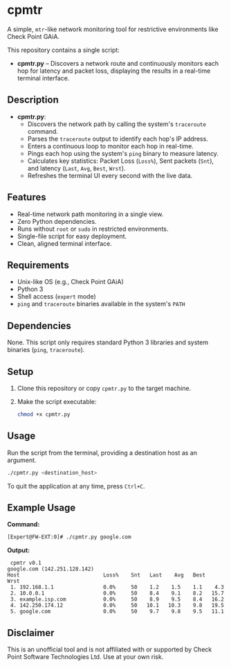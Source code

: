 # cpmtr

A simple, `mtr`-like network monitoring tool for restrictive environments like Check Point GAiA.

This repository contains a single script:

  - **cpmtr.py** – Discovers a network route and continuously monitors each hop for latency and packet loss, displaying the results in a real-time terminal interface.

## Description

  - **cpmtr.py**:
      - Discovers the network path by calling the system's `traceroute` command.
      - Parses the `traceroute` output to identify each hop's IP address.
      - Enters a continuous loop to monitor each hop in real-time.
      - Pings each hop using the system's `ping` binary to measure latency.
      - Calculates key statistics: Packet Loss (`Loss%`), Sent packets (`Snt`), and latency (`Last`, `Avg`, `Best`, `Wrst`).
      - Refreshes the terminal UI every second with the live data.

## Features

  - Real-time network path monitoring in a single view.
  - Zero Python dependencies.
  - Runs without `root` or `sudo` in restricted environments.
  - Single-file script for easy deployment.
  - Clean, aligned terminal interface.

## Requirements

  - Unix-like OS (e.g., Check Point GAiA)
  - Python 3
  - Shell access (`expert` mode)
  - `ping` and `traceroute` binaries available in the system's `PATH`

## Dependencies

None. This script only requires standard Python 3 libraries and system binaries (`ping`, `traceroute`).

## Setup

1.  Clone this repository or copy `cpmtr.py` to the target machine.

2.  Make the script executable:

    ```bash
    chmod +x cpmtr.py
    ```

## Usage

Run the script from the terminal, providing a destination host as an argument.

```bash
./cpmtr.py <destination_host>
```

To quit the application at any time, press `Ctrl+C`.

## Example Usage

**Command:**

```bash
[Expert@FW-EXT:0]# ./cpmtr.py google.com
```

**Output:**

```
 cpmtr v0.1                                                    google.com (142.251.128.142)
Host                           Loss%    Snt   Last    Avg   Best   Wrst
 1. 192.168.1.1                0.0%     50    1.2    1.5    1.1    4.3
 2. 10.0.0.1                   0.0%     50    8.4    9.1    8.2   15.7
 3. example.isp.com            0.0%     50    8.9    9.5    8.4   16.2
 4. 142.250.174.12             0.0%     50   10.1   10.3    9.8   19.5
 5. google.com                 0.0%     50    9.7    9.8    9.5   11.1
```

## Disclaimer

This is an unofficial tool and is not affiliated with or supported by Check Point Software Technologies Ltd. Use at your own risk.
